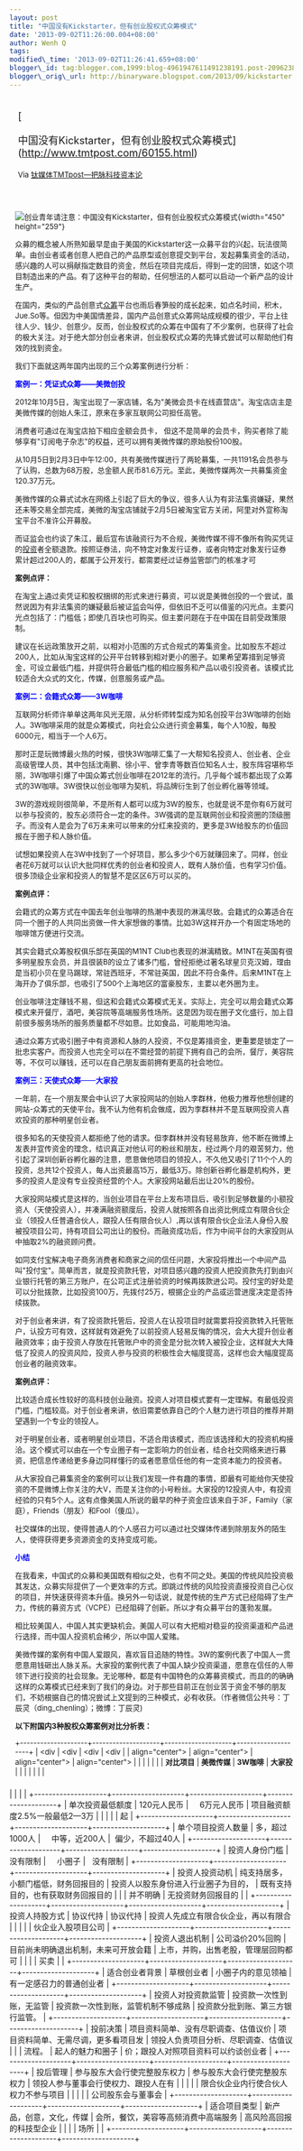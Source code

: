 ```yaml
--- 
layout: post 
title: "中国没有Kickstarter，但有创业股权式众筹模式"
date: '2013-09-02T11:26:00.004+08:00' 
author: Wenh Q
tags:
modified\_time: '2013-09-02T11:26:41.659+08:00' 
blogger\_id: tag:blogger.com,1999:blog-4961947611491238191.post-2096238573968445534
blogger\_orig\_url: http://binaryware.blogspot.com/2013/09/kickstarter.html
---
```

<div style="margin: 10px; padding: 5px;">

<div style="font-size: 18px;">

[

中国没有Kickstarter，但有创业股权式众筹模式](http://www.tmtpost.com/60155.html)

</div>

<div style="font-size: 13px;">

Via [钛媒体TMTpost—把脉科技资本论](http://www.tmtpost.com/)

</div>

</div>

<div style="font-size: 13px; padding: 15px 0 10px 10px;">

![创业青年请注意：中国没有Kickstarter，但有创业股权式众筹模式](http://www.tmtpost.com/wp-content/uploads/2013/08/137788235335.jpg "创业青年请注意：中国没有Kickstarter，但有创业股权式众筹模式"){width="450"
height="259"}

众募的概念被人所熟知最早是由于美国的Kickstarter这一众募平台的兴起，玩法很简单。由创业者或者创意人把自己的产品原型或创意提交到平台，发起募集资金的活动，感兴趣的人可以捐献指定数目的资金，然后在项目完成后，得到一定的回馈，如这个项目制造出来的产品。有了这种平台的帮助，任何想法的人都可以启动一个新产品的设计生产。

在国内，类似的产品创意式[众筹](http://www.tmtpost.com/tag/%E4%BC%97%E7%AD%B9 "查看 众筹 中的全部文章")平台也雨后春笋般的成长起来，如点名时间，积木，Jue.So等。但因为中美国情差异，国内产品创意式众筹网站成规模的很少，平台上往往人少、钱少、创意少。反而，创业股权式的众筹在中国有了不少案例，也获得了社会的极大关注。对于绝大部分创业者来讲，创业股权式众筹的先锋式尝试可以帮助他们有效的找到资金。

我们下面就这两年国内出现的三个众筹案例进行分析：



<span style="color: blue;">**案例一：凭证式众筹——美微创投**</span>

2012年10月5日，淘宝出现了一家店铺，名为"美微会员卡在线直营店"。淘宝店店主是美微传媒的创始人朱江，原来在多家互联网公司担任高管。

消费者可通过在淘宝店拍下相应金额会员卡，
但这不是简单的会员卡，购买者除了能够享有"订阅电子杂志"的权益，还可以拥有美微传媒的原始股份100股。

从10月5日到2月3日中午12:00，共有美微传媒进行了两轮募集，一共1191名会员参与了认购，总数为68万股，总金额人民币81.6万元。至此，美微传媒两次一共募集资金120.37万元。

美微传媒的众募式试水在网络上引起了巨大的争议，很多人认为有非法集资嫌疑，果然还未等交易全部完成，美微的淘宝店铺就于2月5日被淘宝官方关闭，阿里对外宣称淘宝平台不准许公开募股。

而证监会也约谈了朱江，最后宣布该融资行为不合规，美微传媒不得不像所有购买凭证的[投资](http://www.tmtpost.com/tag/%E6%8A%95%E8%B5%84 "查看 投资 中的全部文章")者全额退款。按照证券法，向不特定对象发行证券，或者向特定对象发行证券累计超过200人的，都属于公开发行，都需要经过证券监管部门的核准才可

**案例点评：**

在淘宝上通过卖凭证和股权捆绑的形式来进行募资，可以说是美微创投的一个尝试，虽然说因为有非法集资的嫌疑最后被证监会叫停，但依旧不乏可以借鉴的闪光点。主要闪光点包括了：门槛低；即使几百块也可购买。但主要问题在于在中国在目前受政策限制。

建议在长远政策放开之前，以相对小范围的方式合规式的筹集资金。比如股东不超过200人，比如从淘宝这样的公开平台转移到相对更小的圈子。如果希望筹措到足够资金，可设立最低门槛，并提供符合最低门槛的相应服务和产品以吸引投资者。该模式比较适合大众式的文化，传媒，创意服务或产品。



<span style="color: blue;">**案例二：会籍式众筹——3W咖啡**</span>

互联网分析师许单单这两年风光无限，从分析师转型成为知名创投平台3W咖啡的创始人。3W咖啡采用的就是众筹模式，向社会公众进行资金募集，每个人10股，每股6000元，相当于一个人6万。

那时正是玩微博最火热的时候，很快3W咖啡汇集了一大帮知名投资人、创业者、企业高级管理人员，其中包括沈南鹏、徐小平、曾李青等数百位知名人士，股东阵容堪称华丽，3W咖啡引爆了中国众筹式创业咖啡在2012年的流行。几乎每个城市都出现了众筹式的3W咖啡。3W很快以创业咖啡为契机，将品牌衍生到了创业孵化器等领域。

3W的游戏规则很简单，不是所有人都可以成为3W的股东，也就是说不是你有6万就可以参与投资的，股东必须符合一定的条件。3W强调的是互联网创业和投资圈的顶级圈子。而没有人是会为了6万未来可以带来的分红来投资的，更多是3W给股东的价值回报在于圈子和人脉价值。

试想如果投资人在3W中找到了一个好项目，那么多少个6万就赚回来了。同样，创业者花6万就可以认识大批同样优秀的创业者和投资人，既有人脉价值，也有学习价值。很多顶级企业家和投资人的智慧不是区区6万可以买的。

**案例点评：**

会籍式的众筹方式在中国去年创业咖啡的热潮中表现的淋漓尽致。会籍式的众筹适合在同一个圈子的人共同出资做一件大家想做的事情。比如3W这样开办一个有固定场地的咖啡馆方便进行交流。

其实会籍式众筹股权俱乐部在英国的M1NT
Club也表现的淋漓精致。M1NT在英国有很多明星股东会员，并且很装B的设立了诸多门槛，曾经拒绝过著名球星贝克汉姆，理由是当初小贝在皇马踢球，常驻西班牙，不常驻英国，因此不符合条件。后来M1NT在上海开办了俱乐部，也吸引了500个上海地区的富豪股东，主要以老外圈为主。

创业咖啡注定赚钱不易，但这和会籍式众筹模式无关。实际上，完全可以用会籍式众筹模式来开餐厅，酒吧，美容院等高端服务性场所。这是因为现在圈子文化盛行，加上目前很多服务场所的服务质量都不尽如意。比如食品，可能用地沟油。

通过众筹方式吸引圈子中有资源和人脉的人投资，不仅是筹措资金，更重要是锁定了一批忠实客户。而投资人也完全可以在不需经营的前提下拥有自己的会所，餐厅，美容院等，不仅可以赚钱，还可以在自己朋友面前拥有更高的社会地位。



<span style="color: blue;">**案例三：天使式众筹**——**大家投**</span>

一年前，在一个朋友聚会中认识了大家投网站的创始人李群林，他极力推荐他想创建的网站-众筹式的天使平台。我不认为他有机会做成，因为李群林并不是互联网投资人喜欢投资的那种明星创业者。

很多知名的天使投资人都拒绝了他的请求。但李群林并没有轻易放弃，他不断在微博上发表并宣传资金的理念，结识真正对他认可的粉丝和朋友，经过两个月的艰苦努力，他引起了深圳创新谷孵化器的注意，愿意做他项目的领投人，不久他又吸引了11个个人的投资，总共12个投资人，每人出资最高15万，最低3万。除创新谷孵化器是机构外，更多的投资人是没有专业投资经营的个人。大家投网站最后出让20%的股份。

大家投网站模式是这样的，当创业项目在平台上发布项目后，吸引到足够数量的小额投资人（天使投资人），并凑满融资额度后，投资人就按照各自出资比例成立有限合伙企业（领投人任普通合伙人，跟投人任有限合伙人）,再以该有限合伙企业法人身份入股被投项目公司，持有项目公司出让的股份。而融资成功后，作为中间平台的大家投则从中抽取2%的融资顾问费。

如同支付宝解决电子商务消费者和商家之间的信任问题，大家投将推出一个中间产品叫"投付宝"。简单而言，就是投资款托管，对项目感兴趣的投资人把投资款先打到由兴业银行托管的第三方账户，在公司正式注册验资的时候再拨款进公司。投付宝的好处是可以分批拨款，比如投资100万，先拨付25万，根据企业的产品或运营进度决定是否持续拨款。

对于创业者来讲，有了投资款托管后，投资人在认投项目时就需要将投资款转入托管账户，认投方可有效，这样就有效避免了以前投资人轻易反悔的情况，会大大提升创业者融资效率；由于投资人存放在托管账户中的资金是分批次转入被投企业，这样就大大降低了投资人的投资风险，投资人参与投资的积极性会大幅度提高，这样也会大幅度提高创业者的融资效率。

**案例点评：**

比较适合成长性较好的高科技创业融资。投资人对项目模式要有一定理解。有最低投资门槛，门槛较高。对于创业者来讲，依旧需要依靠自己的个人魅力进行项目的推荐并期望遇到一个专业的领投人。

对于明星创业者，或者明星创业项目，不适合用该模式，而应该选择和大的投资机构接洽。这个模式可以由在一个专业圈子有一定影响力的创业者，结合社交网络来进行募资，把信息传递给更多身边同样懂行的或者愿意信任他的有一定资本能力的投资者。

从大家投自己募集资金的案例可以让我们发现一件有趣的事情，即最有可能给你天使投资的不是微博上你关注的大V，而是关注你的小号粉丝。大家投的12投资人中，有投资经验的只有5个人。这有点像美国人所说的最早的种子资金应该来自于3F，Family（家庭），Friends（朋友）和Fool（傻瓜）。

社交媒体的出现，使得普通人的个人感召力可以通过社交媒体传递到除朋友外的陌生人，使得获得更多资源资金的支持变成可能。



<span style="color: blue;">**小结**</span>

在我看来，中国式的众募和美国既有相似之处，也有不同之处。美国的传统风险投资极其发达，众募实际提供了一个更效率的方式。即跳过传统的风险投资直接投资自己心仪的项目，并快速获得资本升值。换另外一句话说，就是传统的生产方式已经阻碍了生产力，传统的募资方式（VCPE）已经阻碍了创新。所以才有众募平台的蓬勃发展。

相比较美国人，中国人其实更缺机会。美国人可以有大把相对稳妥的投资渠道和产品进行选择，而中国人投资机会稀少，所以中国人爱赌。

美微传媒的案例有中国人爱跟风，喜欢盲目追随的特性。3W的案例代表了中国人一贯愿意用钱砸出人脉关系。大家投的案例代表了中国人缺少投资渠道，愿意在信任的人带领下进行投资的社会现象。无论哪种，都是有中国特色的众筹募资模式，而且的的确确这样的众筹模式已经来到了我们的身边。对于那些目前正在创业苦于资金不够的朋友们，不妨根据自己的情况尝试上文提到的三种模式，必有收获。（作者微信公共号：丁辰灵（ding\_chenling）；微博：丁辰灵)



<div align="center" style="text-align: left;">

**以下附国内3种股权众筹案例对比分析表：**

</div>

+--------------------+--------------------+--------------------+--------------------+
| <div               | <div               | <div               | <div               |
| align="center">    | align="center">    | align="center">    | align="center">    |
|                    |                    |                    |                    |
| **对比项目**       | **美微传媒**       | **3W咖啡**         | **大家投**         |
|                    |                    |                    |                    |
| </div>             | </div>             | </div>             | </div>             |
+--------------------+--------------------+--------------------+--------------------+
| 单次投资最低额度   | 120元人民币        |     6万元人民币    | 项目融资额度2.5%一般最低2—3万 |
|                    |                    |                    | 起                 |
+--------------------+--------------------+--------------------+--------------------+
| 单个项目投资人数量 | 多，超过1000人     |     中等，近200人  |  偏少，不超过40人  |
+--------------------+--------------------+--------------------+--------------------+
| 投资人身份门槛     | 没有限制           |     小圈子         |   没有限制         |
+--------------------+--------------------+--------------------+--------------------+
| 投资人投资动机     | 纯支持居多，小额门槛低，财务回报目的 | 投资人以股东身份进入行业圈子为目的， | 既有支持目的，也有获取财务回报目的 |
|                    | 并不明确           | 无投资财务回报目的 |                    |
+--------------------+--------------------+--------------------+--------------------+
| 投资人持股方式     | 协议代持           | 协议代持           | 投资人先成立有限合伙企业，再以有限合 |
|                    |                    |                    | 伙企业入股项目公司 |
+--------------------+--------------------+--------------------+--------------------+
| 投资人退出机制     | 公司溢价20%回购    | 目前尚未明确退出机制，未来可开放会籍 | 上市，并购，出售老股，管理层回购都可 |
|                    |                    | 买卖               |                    |
+--------------------+--------------------+--------------------+--------------------+
| 适合创业者背景     | 草根创业者         | 小圈子内的意见领袖 | 有一定感召力的普通创业者 |
+--------------------+--------------------+--------------------+--------------------+
| 投资人对投资款监管 | 投资款一次性到账，无监管 | 投资款一次性到账，监管机制不够成熟 | 投资款分批到账、第三方银行监管。 |
+--------------------+--------------------+--------------------+--------------------+
| 投前决策           | 项目资料简单、没有尽职调查、估值议价 | 项目资料简单、无需尽调，更多看项目发 | 领投人负责项目分析、尽职调查、估值议 |
|                    | 流程。             | 起人的魅力和圈子   | 价；跟投人对照项目资料可以约谈创业者 |
+--------------------+--------------------+--------------------+--------------------+
| 投后管理           | 参与股东大会行使完整股东权力 | 参与股东大会行使完整股东权力 | 领投人参与董事会行使权力、跟投人在有 |
|                    |                    |                    | 限合伙企业内行使合伙人权力不参与项目 |
|                    |                    |                    | 公司股东会与董事会 |
+--------------------+--------------------+--------------------+--------------------+
| 适合项目类型       | 新产品，创意，文化，传媒 | 会所，餐饮，美容等高频消费中高端服务 | 高风险高回报的科技型企业 |
|                    |                    | 场所               |                    |
+--------------------+--------------------+--------------------+--------------------+






</div>
